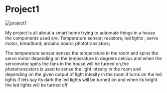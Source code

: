 # Project1
![project1](https://github.com/Maryanne-Pensy/Project1/assets/151744503/e7d61356-1c61-45da-bbb0-0fac590a3d0a)

My project is all about a smart home trying to automate things in a house the components used are:
Temperature sensor;
resistors;
led lights ;
servo motor;
breadbord;
arduino board;
phototransistors;

The temperature sensor senses the temperature in the room and spins the servo motor depending on the temperature in degrees celcius and when the servomotor spins the fans in the house will be turned on,the phototransistors is used to sense the light intesity in the room and depending on the given output of light intesity in the room it turns on the led lights if lets say its dark the led lights will be turned on and when its bright the led lights will be turned off



